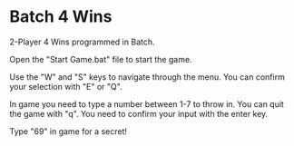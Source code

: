# Batch 4 Wins
2-Player 4 Wins programmed in Batch.

Open the "Start Game.bat" file to start the game.

Use the "W" and "S" keys to navigate through the menu. You can confirm your selection with "E" or "Q".

In game you need to type a number between 1-7 to throw in. You can quit the game with "q".
You need to confirm your input with the enter key.

Type "69" in game for a secret!

